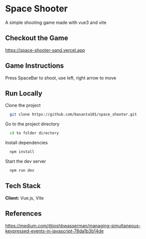 # Space Shooter
A simple shooting game made with vue3 and vite

## Checkout the Game
https://space-shooter-sand.vercel.app


## Game Instructions
Press SpaceBar to shoot, use left, right arrow to move

## Run Locally

Clone the project

```bash
  git clone https://github.com/basanta101/space_shooter.git
```

Go to the project directory

```bash
  cd to folder directory
```

Install dependencies

```bash
  npm install
```

Start the dev server

```bash
  npm run dev
```

## Tech Stack

**Client:** Vue.js, Vite


## References

https://medium.com/@joshbwasserman/managing-simultaneous-keypressed-events-in-javascript-78da1b3b14de
